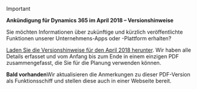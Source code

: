> [!IMPORTANT]
> **Ankündigung für Dynamics 365 im April 2018 – Versionshinweise**
>
> Sie möchten Informationen über zukünftige und kürzlich veröffentlichte Funktionen unserer Unternehmens-Apps oder -Plattform erhalten?
>
> [Laden Sie die Versionshinweise für den April 2018 herunter](https://go.microsoft.com/fwlink/?linkid=870424). Wir haben alle Details erfasset und vom Anfang bis zum Ende in einem einzigen PDF zusammengefasst, die Sie für die Planung verwenden können.  
>
> **Bald vorhanden**Wir aktualisieren die Anmerkungen zu dieser PDF-Version als Funktionsschiff und stellen diese auch in einer Webseite bereit. 
